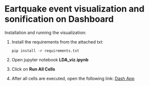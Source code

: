 <h1>Eartquake event visualization and sonification on Dashboard </h1>
Installation and running the visualization:

1. Install the requirements from the attached txt:
    ```
    pip install -r requirements.txt
    ```
2. Open jupyter notebook **LDA_viz.ipynb**

3. Click on **Run All Cells**

4. After all cells are executed, open the following link: [Dash App](http://127.0.0.1:8050/)
